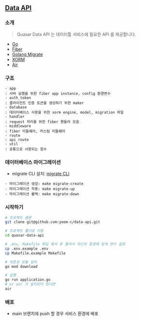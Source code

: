 ## [Data API](http://data-api.quasar-gamestudio.ga)

### 소개

> Quasar Data API 는 데이터툴 서비스에 필요한 API 를 제공합니다.

- [Go](https://go.dev)
- [Fiber](https://gofiber.io)
- [Golang Migrate](https://github.com/golang-migrate/migrate)
- [XORM](https://xorm.io)
- [Air](https://github.com/cosmtrek/air)

### 구조

```
- app
: 서버 실행을 위한 fiber app instance, config 환경변수
- auth_token
: 클라이언트 인증 토큰을 생성하기 위한 maker
- database
: 데이터베이스 사용을 위한 xorm engine, model, migration 파일
- handler
: request 처리를 위한 fiber 핸들러 모음
- middleware
: fiber 미들웨어, 커스텀 미들웨어
- route
: api route
- util
: 공통으로 사용되는 함수
```

### 데이터베이스 마이그레이션

- migrate CLI 설치: [migrate CLI](https://github.com/golang-migrate/migrate/tree/master/cmd/migrate)

```
- 마이그레이션 생성: make migrate-create
- 마이그레이션 적용: make migrate-up
- 마이그레이션 롤백: make migrate-down
```

### 시작하기

```bash
# 프로젝트 클론
git clone git@github.com:yeom-c/data-api.git

# 프로젝트 폴더로 이동
cd quasar-data-api

# .env, Makefile 파일 복사 후 열어서 자신의 환경에 맞게 변수 설정
cp .env.example .env
cp Makefile.example Makefile

# 의존성 모듈 설치
go mod download

# 실행
go run application.go
# or air 가 설치되어 있다면
air
```

### 배포

- main 브랜치에 push 할 경우 서비스 환경에 배포
